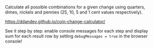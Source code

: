 Calculate all possible combinations for a given change using quarters, dimes, nickels and pennies (25, 10, 5 and 1 cent values respectively).

https://ddandev.github.io/coin-change-calculator/

See it step by step: enable console messages for each step and display sum for each result row by setting ```debugMessages = true``` in the browser console!